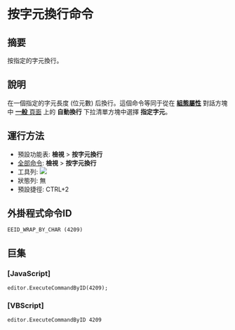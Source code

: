 # 按字元換行命令

## 摘要

按指定的字元換行。

## 說明

在一個指定的字元長度 (位元數) 后換行。這個命令等同于從在 [**組態屬性**](../../dlg/properties/index) 對話方塊中 [**一般** 頁面](../../dlg/properties/general/index) 上的 **自動換行** 下拉清單方塊中選擇 **指定字元**。

## 運行方法

- 預設功能表: **檢視** \> **按字元換行**
- [全部命令](../tools/all_commands): **檢視** >
**按字元換行**
- 工具列: ![](../../images/wrapbychar..png)
- 狀態列: 無
- 預設捷徑: CTRL+2

## 外掛程式命令ID

```
EEID_WRAP_BY_CHAR (4209)
```

## 巨集

### \[JavaScript\]

```
editor.ExecuteCommandByID(4209);
```

### \[VBScript\]

```
editor.ExecuteCommandByID 4209
```
